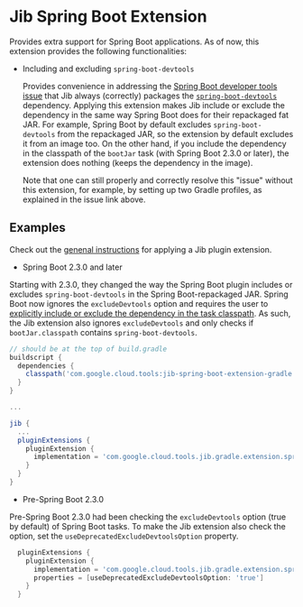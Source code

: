 # Jib Spring Boot Extension

Provides extra support for Spring Boot applications. As of now, this extension provides the following functionalities:

- Including and excluding `spring-boot-devtools`

   Provides convenience in addressing the [Spring Boot developer tools issue](https://github.com/GoogleContainerTools/jib/issues/2336) that Jib always (correctly) packages the [`spring-boot-devtools`](https://docs.spring.io/spring-boot/docs/current/reference/html/using-spring-boot.html#using-boot-devtools) dependency. Applying this extension makes Jib include or exclude the dependency in the same way Spring Boot does for their repackaged fat JAR. For example, Spring Boot by default excludes `spring-boot-devtools` from the repackaged JAR, so the extension by default excludes it from an image too. On the other hand, if you include the dependency in the classpath of the `bootJar` task (with Spring Boot 2.3.0 or later), the extension does nothing (keeps the dependency in the image).

   Note that one can still properly and correctly resolve this "issue" without this extension, for example, by setting up two Gradle profiles, as explained in the issue link above.

## Examples

Check out the [genenal instructions](../../README.md#using-jib-plugin-extensions) for applying a Jib plugin extension.

- Spring Boot 2.3.0 and later

Starting with 2.3.0, they changed the way the Spring Boot plugin includes or excludes `spring-boot-devtools` in the Spring Boot-repackaged JAR. Spring Boot now ignores the `excludeDevtools` option and requires the user to [explicitly include or exclude the dependency in the task classpath](https://docs.spring.io/spring-boot/docs/2.3.2.RELEASE/gradle-plugin/reference/html/#packaging-executable-configuring-including-development-only-dependencies). As such, the Jib extension also ignores `excludeDevtools` and only checks if `bootJar.classpath` contains `spring-boot-devtools`.

```gradle
// should be at the top of build.gradle
buildscript {
  dependencies {
    classpath('com.google.cloud.tools:jib-spring-boot-extension-gradle:0.1.0')
  }
}

...

jib {
  ...
  pluginExtensions {
    pluginExtension {
      implementation = 'com.google.cloud.tools.jib.gradle.extension.springboot.JibSpringBootExtension'
    }
  }
}
```

- Pre-Spring Boot 2.3.0

Pre-Spring Boot 2.3.0 had been checking the `excludeDevtools` option (true by default) of Spring Boot tasks. To make the Jib extension also check the option, set the `useDeprecatedExcludeDevtoolsOption` property.

```gradle
  pluginExtensions {
    pluginExtension {
      implementation = 'com.google.cloud.tools.jib.gradle.extension.springboot.JibSpringBootExtension'
      properties = [useDeprecatedExcludeDevtoolsOption: 'true']
    }
  }
```
